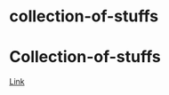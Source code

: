 # collection-of-stuffs
# Collection-of-stuffs
[Link](https://usymmij.github.io/collection-of-stuffs/index.html)
